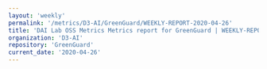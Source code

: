 ```yaml
---
layout: 'weekly'
permalink: '/metrics/D3-AI/GreenGuard/WEEKLY-REPORT-2020-04-26'
title: 'DAI Lab OSS Metrics Metrics report for GreenGuard | WEEKLY-REPORT-2020-04-26'
organization: 'D3-AI'
repository: 'GreenGuard'
current_date: '2020-04-26'
---
```

